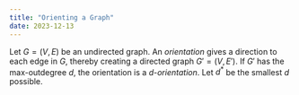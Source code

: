 ```yaml
---
title: "Orienting a Graph"
date: 2023-12-13
---
```


Let $G = (V, E)$ be an undirected graph. An *orientation* gives a direction to each edge in $G$, thereby creating a directed graph $G' = (V, E')$. If $G'$ has the max-outdegree $d$, the orientation is a $d$-*orientation*. Let $d^*$ be the smallest $d$ possible. 

